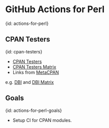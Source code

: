 # GitHub Actions for Perl
{id: actions-for-perl}


## CPAN Testers
{id: cpan-testers}

* [CPAN Testers](https://cpantesters.org/)
* [CPAN Testers Matrix](https://matrix.cpantesters.org/)
* Links from [MetaCPAN](https://metacpan.org/)

e.g. [DBI](https://metacpan.org/pod/DBI) and [DBI Matrix](http://matrix.cpantesters.org/?dist=DBI+1.643)

## Goals
{id: actions-for-perl-goals}

* Setup CI for CPAN modules.



